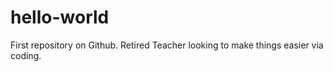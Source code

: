 # hello-world
First repository on Github.
Retired Teacher looking to make things easier via coding.
